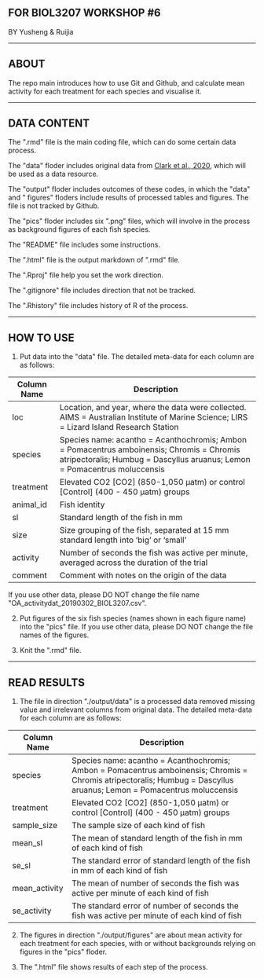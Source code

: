 ## FOR BIOL3207 WORKSHOP #6
BY Yusheng & Ruijia

---

## ABOUT

The repo main introduces how to use Git and Github, and calculate mean activity for each treatment for each species and visualise it.

---

## DATA CONTENT

The ".rmd" file is the main coding file, which can do some certain data process.

The "data" floder includes original data from [Clark et al., 2020](https://doi.org/10.1038/s41586-019-1903-y), which will be used as a data resource.

The "output" floder includes outcomes of these codes, in which the "data" and " figures" floders include results of processed tables and figures. The file is not tracked by Github.

The "pics" floder includes six ".png" files, which will involve in the process as background figures of each fish species.

The "README" file includes some instructions.

The ".html" file is the output markdown of ".rmd" file.

The ".Rproj" file help you set the work direction.

The ".gitignore" file includes direction that not be tracked.

The ".Rhistory" file includes history of  R of the process.

---

## HOW TO USE

1. Put data into the "data" file. The detailed meta-data for each column are as follows:

| Column Name | Description|
| - | - |
| loc | Location, and year, where the data were collected. AIMS = Australian Institute of Marine Science; LIRS = Lizard Island Research Station|
| species | Species name: acantho = Acanthochromis; Ambon = Pomacentrus amboinensis; Chromis = Chromis atripectoralis; Humbug = Dascyllus aruanus; Lemon = Pomacentrus moluccensis|
| treatment | Elevated CO2 [CO2] (850-1,050 µatm) or control [Control] (400 - 450 µatm) groups|
| animal_id | Fish identity|
| sl | Standard length of the fish in mm|
| size | Size grouping of the fish, separated at 15 mm standard length into ‘big’ or ‘small’|
| activity | Number of seconds the fish was active per minute, averaged across the duration of the trial|
| comment | Comment with notes on the origin of the data|

If you use other data, please DO NOT change the file name "OA_activitydat_20190302_BIOL3207.csv".

2. Put figures of the six fish species (names shown in each figure name) into the "pics" file. If you use other data, please DO NOT change the file names of the figures.

3. Knit the ".rmd" file.

---

## READ RESULTS

1. The file in direction "./output/data" is a processed data removed missing value and irrelevant columns from original data. The detailed meta-data for each column are as follows:

| Column Name | Description |
| - | - |
| species | Species name: acantho = Acanthochromis; Ambon = Pomacentrus amboinensis; Chromis = Chromis atripectoralis; Humbug = Dascyllus aruanus; Lemon = Pomacentrus moluccensis| 
| treatment | Elevated CO2 [CO2] (850-1,050 µatm) or control [Control] (400 - 450 µatm) groups|
| sample_size | The sample size of each kind of fish|
| mean_sl | The mean of standard length of the fish in mm of each kind of fish|
| se_sl | The standard error of standard length of the fish in mm of each kind of fish|
| mean_activity | The mean of number of seconds the fish was active per minute of each kind of fish|
| se_activity | The standard error of number of seconds the fish was active per minute of each kind of fish|

2. The figures in direction "./output/figures" are about mean activity for each treatment for each species, with or without backgrounds relying on figures in the "pics" floder.

3. The ".html" file shows results of each step of the process.
